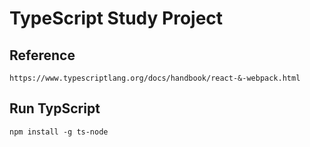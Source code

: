 # TypeScript Study Project


## Reference
    https://www.typescriptlang.org/docs/handbook/react-&-webpack.html

    

## Run TypScript
```
npm install -g ts-node
```